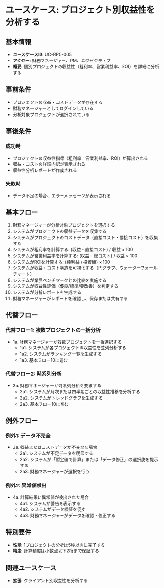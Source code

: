 # ユースケース: プロジェクト別収益性を分析する

## 基本情報
- **ユースケースID**: UC-RPO-005
- **アクター**: 財務マネージャー、PM、エグゼクティブ
- **概要**: 個別プロジェクトの収益性（粗利率、営業利益率、ROI）を詳細に分析する

## 事前条件
- プロジェクトの収益・コストデータが存在する
- 財務マネージャーとしてログインしている
- 分析対象プロジェクトが選択されている

## 事後条件
### 成功時
- プロジェクトの収益性指標（粗利率、営業利益率、ROI）が算出される
- 収益・コストの詳細内訳が表示される
- 収益性分析レポートが作成される

### 失敗時
- データ不足の場合、エラーメッセージが表示される

## 基本フロー
1. 財務マネージャーが分析対象プロジェクトを選択する
2. システムがプロジェクトの収益データを収集する
3. システムがプロジェクトのコストデータ（直接コスト・間接コスト）を収集する
4. システムが粗利率を計算する: (収益 - 直接コスト) / 収益 × 100
5. システムが営業利益率を計算する: (収益 - 総コスト) / 収益 × 100
6. システムがROIを計算する: (純利益 / 投資額) × 100
7. システムが収益・コスト構造を可視化する（円グラフ、ウォーターフォールチャート）
8. システムが業界ベンチマークとの比較を実施する
9. システムが収益性評価（優良/標準/要改善）を判定する
10. システムが分析レポートを生成する
11. 財務マネージャーがレポートを確認し、保存または共有する

## 代替フロー
### 代替フロー1: 複数プロジェクトの一括分析
- 1a. 財務マネージャーが複数プロジェクトを一括選択する
  - 1a1. システムが各プロジェクトの収益性を並列分析する
  - 1a2. システムがランキング一覧を生成する
  - 1a3. 基本フロー10に進む

### 代替フロー2: 時系列分析
- 2a. 財務マネージャーが時系列分析を要求する
  - 2a1. システムが月次または四半期ごとの収益性推移を分析する
  - 2a2. システムがトレンドグラフを生成する
  - 2a3. 基本フロー10に進む

## 例外フロー
### 例外1: データ不完全
- 2a. 収益またはコストデータが不完全な場合
  - 2a1. システムが不足データを明示する
  - 2a2. システムが「暫定値で計算」または「データ修正」の選択肢を提示する
  - 2a3. 財務マネージャーが選択を行う

### 例外2: 異常値検出
- 4a. 計算結果に異常値が検出された場合
  - 4a1. システムが警告を表示する
  - 4a2. システムがデータ検証を促す
  - 4a3. 財務マネージャーがデータを確認・修正する

## 特別要件
- **性能**: 1プロジェクトの分析は5秒以内に完了する
- **精度**: 計算精度は小数点以下2桁まで保証する

## 関連ユースケース
- **拡張**: クライアント別収益性を分析する
